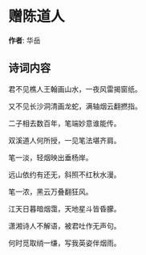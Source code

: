 # 赠陈道人

**作者**: 华岳

## 诗词内容

君不见樵人王翰画山水，一夜风雷揭窗纸。

又不见长沙洞清画龙蛇，满轴烟云翻撚指。

二子相去数百年，笔端妙意谁能传。

双溪道人何所授，一见笔法堪齐肩。

笔一淡，轻烟映出垂杨岸。

远山依约有还无，斜照不红秋水漫。

笔一浓，黑云万叠翻狂风。

江天日暮暗烟霭，天地星斗皆昏朦。

潇湘诗人不解语，被君吐作无声句。

何时觅取绡一缣，写我英姿伴烟雨。

